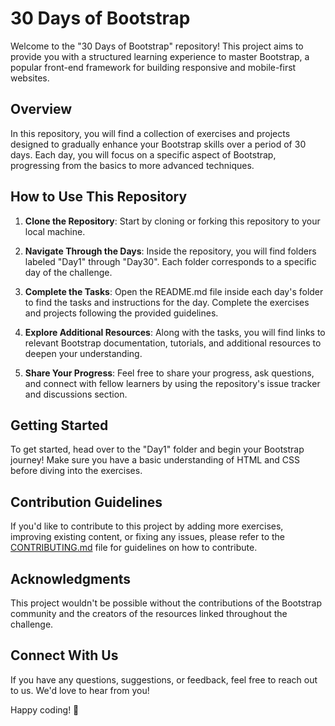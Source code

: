 # 30 Days of Bootstrap

Welcome to the "30 Days of Bootstrap" repository! This project aims to provide you with a structured learning experience to master Bootstrap, a popular front-end framework for building responsive and mobile-first websites.

## Overview

In this repository, you will find a collection of exercises and projects designed to gradually enhance your Bootstrap skills over a period of 30 days. Each day, you will focus on a specific aspect of Bootstrap, progressing from the basics to more advanced techniques.

## How to Use This Repository

1. **Clone the Repository**: Start by cloning or forking this repository to your local machine.

2. **Navigate Through the Days**: Inside the repository, you will find folders labeled "Day1" through "Day30". Each folder corresponds to a specific day of the challenge.

3. **Complete the Tasks**: Open the README.md file inside each day's folder to find the tasks and instructions for the day. Complete the exercises and projects following the provided guidelines.

4. **Explore Additional Resources**: Along with the tasks, you will find links to relevant Bootstrap documentation, tutorials, and additional resources to deepen your understanding.

5. **Share Your Progress**: Feel free to share your progress, ask questions, and connect with fellow learners by using the repository's issue tracker and discussions section.

## Getting Started

To get started, head over to the "Day1" folder and begin your Bootstrap journey! Make sure you have a basic understanding of HTML and CSS before diving into the exercises.

## Contribution Guidelines

If you'd like to contribute to this project by adding more exercises, improving existing content, or fixing any issues, please refer to the [CONTRIBUTING.md](CONTRIBUTING.md) file for guidelines on how to contribute.

## Acknowledgments

This project wouldn't be possible without the contributions of the Bootstrap community and the creators of the resources linked throughout the challenge.

## Connect With Us

If you have any questions, suggestions, or feedback, feel free to reach out to us. We'd love to hear from you!

Happy coding! 🚀
